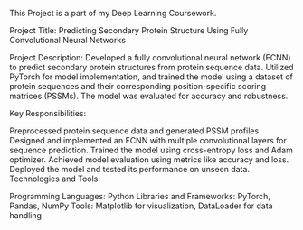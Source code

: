 This Project is a part of my Deep Learning Coursework.

Project Title: Predicting Secondary Protein Structure Using Fully Convolutional Neural Networks

Project Description:
Developed a fully convolutional neural network (FCNN) to predict secondary protein structures from protein sequence data. Utilized PyTorch for model implementation, and trained the model using a dataset of protein sequences and their corresponding position-specific scoring matrices (PSSMs). The model was evaluated for accuracy and robustness.

Key Responsibilities:

Preprocessed protein sequence data and generated PSSM profiles.
Designed and implemented an FCNN with multiple convolutional layers for sequence prediction.
Trained the model using cross-entropy loss and Adam optimizer.
Achieved model evaluation using metrics like accuracy and loss.
Deployed the model and tested its performance on unseen data.
Technologies and Tools:

Programming Languages: Python
Libraries and Frameworks: PyTorch, Pandas, NumPy
Tools: Matplotlib for visualization, DataLoader for data handling
